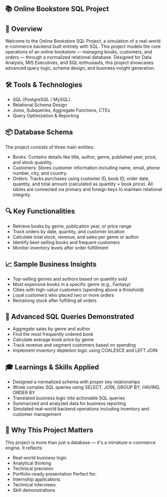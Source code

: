 ## 📚 Online Bookstore SQL Project

## 📝 Overview
Welcome to the Online Bookstore SQL Project, a simulation of a real-world e-commerce backend built entirely with SQL. This project models the core operations of an online bookstore — managing books, customers, and orders — through a normalized relational database.
Designed for Data Analysts, MIS Executives, and SQL enthusiasts, this project showcases advanced query logic, schema design, and business insight generation.

## 🛠️ Tools & Technologies
- SQL (PostgreSQL / MySQL)
- Relational Schema Design
- Joins, Subqueries, Aggregate Functions, CTEs
- Query Optimization & Reporting

## 📦 Database Schema
The project consists of three main entities:
- Books: Contains details like title, author, genre, published year, price, and stock quantity.
- Customers: Stores customer information including name, email, phone number, city, and country.
- Orders: Tracks purchases using customer ID, book ID, order date, quantity, and total amount (calculated as quantity × book price).
All tables are connected via primary and foreign keys to maintain relational integrity.

## 🔍 Key Functionalities
- Retrieve books by genre, publication year, or price range
- Track orders by date, quantity, and customer location
- Calculate total stock, revenue, and sales per genre or author
- Identify best-selling books and frequent customers
- Monitor inventory levels after order fulfillment

## 📈 Sample Business Insights
- Top-selling genres and authors based on quantity sold
- Most expensive books in a specific genre (e.g., Fantasy)
- Cities with high-value customers (spending above a threshold)
- Loyal customers who placed two or more orders
- Remaining stock after fulfilling all orders

## 🧠 Advanced SQL Queries Demonstrated
- Aggregate sales by genre and author
- Find the most frequently ordered book
- Calculate average book price by genre
- Track revenue and segment customers based on spending
- Implement inventory depletion logic using COALESCE and LEFT JOIN

## 🎓 Learnings & Skills Applied
- Designed a normalized schema with proper key relationships
- Wrote complex SQL queries using SELECT, JOIN, GROUP BY, HAVING, ORDER BY
- Translated business logic into actionable SQL queries
- Summarized and analyzed data for business reporting
- Simulated real-world backend operations including inventory and customer management

## 📌 Why This Project Matters
This project is more than just a database — it's a miniature e-commerce engine. It reflects:
- Real-world business logic
- Analytical thinking
- Technical precision
- Portfolio-ready presentation
Perfect for:
- Internship applications
- Technical interviews
- Skill demonstrations
